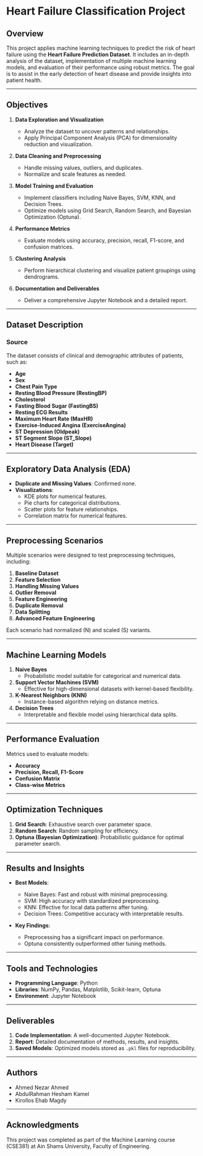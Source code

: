 # Heart Failure Classification Project

## Overview
This project applies machine learning techniques to predict the risk of heart failure using the **Heart Failure Prediction Dataset**. It includes an in-depth analysis of the dataset, implementation of multiple machine learning models, and evaluation of their performance using robust metrics. The goal is to assist in the early detection of heart disease and provide insights into patient health.

---

## Objectives

1. **Data Exploration and Visualization**
   - Analyze the dataset to uncover patterns and relationships.
   - Apply Principal Component Analysis (PCA) for dimensionality reduction and visualization.

2. **Data Cleaning and Preprocessing**
   - Handle missing values, outliers, and duplicates.
   - Normalize and scale features as needed.

3. **Model Training and Evaluation**
   - Implement classifiers including Naive Bayes, SVM, KNN, and Decision Trees.
   - Optimize models using Grid Search, Random Search, and Bayesian Optimization (Optuna).

4. **Performance Metrics**
   - Evaluate models using accuracy, precision, recall, F1-score, and confusion matrices.

5. **Clustering Analysis**
   - Perform hierarchical clustering and visualize patient groupings using dendrograms.

6. **Documentation and Deliverables**
   - Deliver a comprehensive Jupyter Notebook and a detailed report.

---

## Dataset Description

### Source
The dataset consists of clinical and demographic attributes of patients, such as:

- **Age**
- **Sex**
- **Chest Pain Type**
- **Resting Blood Pressure (RestingBP)**
- **Cholesterol**
- **Fasting Blood Sugar (FastingBS)**
- **Resting ECG Results**
- **Maximum Heart Rate (MaxHR)**
- **Exercise-Induced Angina (ExerciseAngina)**
- **ST Depression (Oldpeak)**
- **ST Segment Slope (ST_Slope)**
- **Heart Disease (Target)**

---

## Exploratory Data Analysis (EDA)

- **Duplicate and Missing Values**: Confirmed none.
- **Visualizations**: 
  - KDE plots for numerical features.
  - Pie charts for categorical distributions.
  - Scatter plots for feature relationships.
  - Correlation matrix for numerical features.

---

## Preprocessing Scenarios

Multiple scenarios were designed to test preprocessing techniques, including:

1. **Baseline Dataset**
2. **Feature Selection**
3. **Handling Missing Values**
4. **Outlier Removal**
5. **Feature Engineering**
6. **Duplicate Removal**
7. **Data Splitting**
8. **Advanced Feature Engineering**

Each scenario had normalized (N) and scaled (S) variants.

---

## Machine Learning Models

1. **Naive Bayes**
   - Probabilistic model suitable for categorical and numerical data.
2. **Support Vector Machines (SVM)**
   - Effective for high-dimensional datasets with kernel-based flexibility.
3. **K-Nearest Neighbors (KNN)**
   - Instance-based algorithm relying on distance metrics.
4. **Decision Trees**
   - Interpretable and flexible model using hierarchical data splits.

---

## Performance Evaluation

Metrics used to evaluate models:

- **Accuracy**
- **Precision, Recall, F1-Score**
- **Confusion Matrix**
- **Class-wise Metrics**

---

## Optimization Techniques

1. **Grid Search**: Exhaustive search over parameter space.
2. **Random Search**: Random sampling for efficiency.
3. **Optuna (Bayesian Optimization)**: Probabilistic guidance for optimal parameter search.

---

## Results and Insights

- **Best Models**:
  - Naive Bayes: Fast and robust with minimal preprocessing.
  - SVM: High accuracy with standardized preprocessing.
  - KNN: Effective for local data patterns after tuning.
  - Decision Trees: Competitive accuracy with interpretable results.

- **Key Findings**:
  - Preprocessing has a significant impact on performance.
  - Optuna consistently outperformed other tuning methods.

---

## Tools and Technologies

- **Programming Language**: Python
- **Libraries**: NumPy, Pandas, Matplotlib, Scikit-learn, Optuna
- **Environment**: Jupyter Notebook

---

## Deliverables

1. **Code Implementation**: A well-documented Jupyter Notebook.
2. **Report**: Detailed documentation of methods, results, and insights.
3. **Saved Models**: Optimized models stored as `.pkl` files for reproducibility.

---

## Authors

- Ahmed Nezar Ahmed  
- AbdulRahman Hesham Kamel  
- Kirollos Ehab Magdy

---

## Acknowledgments

This project was completed as part of the Machine Learning course (CSE381) at Ain Shams University, Faculty of Engineering.

